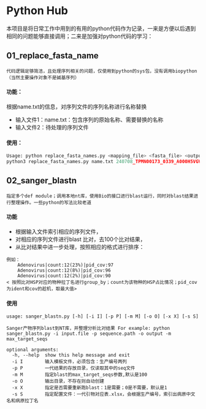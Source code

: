 # Python Hub

本项目是将日常工作中用到的有用的python代码作为记录，一来是方便以后遇到相同的问题能够直接调用；二来是加强对python代码的学习：

## 01_replace_fasta_name

    代码逻辑足够简洁，且处理序列相关的问题，仅使用到python的sys包，没有调用biopython（当然主要操作对象不是碱基序列）

#### 功能：

根据name.txt的信息，对序列文件的序列名称进行名称替换

* 输入文件1：name.txt：包含序列的原始名称、需要替换的名称
* 输入文件2：待处理的序列文件

#### 使用：

```python
Usage: python replace_fasta_names.py <mapping_file> <fasta_file> <output_file
python3 replace_fasta_names.py name.txt 240708_TPMN00173_0339_A000H5VGV7_肺支_dTGM070_cluster.fasta 240708_TPMN00173_0339_A000H5VGV7_肺支_dTGM070_rename.fasta
```



## 02_sanger_blastn

    指定多个def module；调用本地nt库，使用Bio的接口进行blast运行，同时对blast结果进行整理操作。一些python的写法比较老道

#### 功能

* 根据输入文件索引相应的序列文件，
* 对相应的序列文件进行blast 比对，去100个比对结果，
* 从比对结果中进一步处理，按照相应的格式进行排序：

```
例如：
    Adenovirus|count:12(23%)|pid_cov:97
    Adenovirus|count:12(8%)|pid_cov:96
    Adenovirus|count:12(2%)|pid_cov:90
< 按照比对HSP对应的物种拉丁名进行group_by；count为该物种的HSP占比情况；pid_cov为ident和cov的趁机，取最大值>
```

#### 使用

```
usage: sanger_blastn.py [-h] [-i I] [-p P] [-m M] [-o O] [-x X] [-s S]

Sanger产物序列blast到NT库，并整理分析比对结果 For example: python sanger_blastn.py -i input.file -p sequence.path -o output -m max_target_seqs

optional arguments:
  -h, --help  show this help message and exit
  -i I        输入模板文件，必须包含：生产编号两列
  -p P        一代结果的存放目录，仅读取其中的seq文件
  -m M        指定blast的max_target_seqs参数,默认是100
  -o O        输出目录，不存在则自动创建
  -x X        指定是否需要重新跑blast：1是需要；0是不需要，默认是1
  -s S        指定配置文件：一代引物对应表.xlsx，会根据生产编号，索引出病原中文名和病原拉丁名
```

